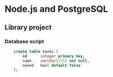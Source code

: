 <h1>Node.js and PostgreSQL</h1>
<h2>Library project</h2>

<h3>Database script</h3>

```sql
    create table books (
        id		integer primary key,
        name	varchar(255) not null,
        owned	bool default false
    );
```